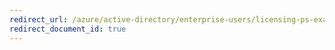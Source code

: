```yaml
---
redirect_url: /azure/active-directory/enterprise-users/licensing-ps-examples
redirect_document_id: true
---
```

